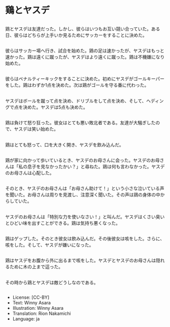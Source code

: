 # 鶏とヤスデ

##
鶏とヤスデは友達だった。しかし、彼らはいつもお互い競い合っていた。ある日、彼らはどちらが上手いか見るためにサッカーをすることに決めた。

##
彼らはサッカー場へ行き、試合を始めた。鶏の足は速かったが、ヤスデはもっと速かった。鶏は遠くに蹴ったが、ヤスデはより遠くに蹴った。鶏は不機嫌になり始めた。

##
彼らはペナルティーキックをすることに決めた。初めにヤスデがゴールキーパーをした。鶏はわずか1点を決めた。次は鶏がゴールを守る番に代わった。

##
ヤスデはボールを蹴って点を決め、ドリブルをして点を決め、そして、ヘディングで点を決めた。ヤスデは5点も決めた。

##
鶏は負けて怒り狂った。彼女はとても悪い敗北者である。友達が大騒ぎしたので、ヤスデは笑い始めた。

##
鶏はとても怒って、口を大きく開き、ヤスデを飲み込んだ。

##
鶏が家に向かって歩いているとき、ヤスデのお母さんに会った。ヤスデのお母さんは「私の息子を見なかったかい？」と尋ねた。鶏は何も言わなかった。ヤスデのお母さんは心配した。

##
そのとき、ヤスデのお母さんは「お母さん助けて！」という小さな泣いている声を聞いた。お母さんは周りを見渡し、注意深く聞いた。その声は鶏の身体の中からしていた。

##
ヤスデのお母さんは「特別な力を使いなさい！」と叫んだ。ヤスデはくさい臭いとひどい味を出すことができる。鶏は気持ち悪くなった。

##
鶏はゲップした。そのとき彼女は飲み込んだ。その後彼女は咳をした。さらに、咳をした。そして、ヤスデが嫌いになった。

##
鶏はヤスデをお腹から外に出るまで咳をした。ヤスデとヤスデのお母さんは隠れるために木の上まで這った。

##
その時から鶏とヤスデは敵どうしなのである。

##
* License: [CC-BY]
* Text: Winny Asara
* Illustration: Winny Asara
* Translation: Rion Nakamichi
* Language: ja
